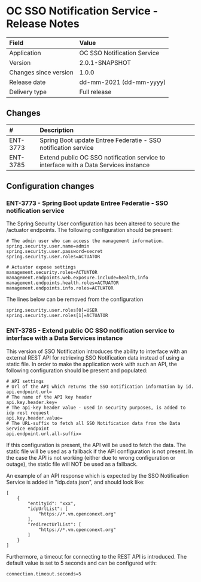 # OC SSO Notification Service - Release Notes

| Field                     | Value                       |
|:------------------------- |:--------------------------- | 
| Application               | OC SSO Notification Service |
| Version                   | 2.0.1-SNAPSHOT              |
| Changes since version     | 1.0.0                       |
| Release date              | dd-mm-2021 (dd-mm-yyyy)     |
| Delivery type             | Full release                |

## Changes

|#        | Description                                                                          |
|:------- | :----------------------------------------------------------------------------------- |
|ENT-3773 | Spring Boot update Entree Federatie - SSO notification service                       |
|ENT-3785 | Extend public OC SSO notification service to interface with a Data Services instance |


## Configuration changes

### ENT-3773 - Spring Boot update Entree Federatie - SSO notification service

The Spring Security User configuration has been altered to secure the /actuator endpoints. The following configuration
should be present:

    # The admin user who can access the management information.
    spring.security.user.name=admin
    spring.security.user.password=secret
    spring.security.user.roles=ACTUATOR
    
    # Actuator expose settings
    management.security.roles=ACTUATOR
    management.endpoints.web.exposure.include=health,info
    management.endpoints.health.roles=ACTUATOR
    management.endpoints.info.roles=ACTUATOR

The lines below can be removed from the configuration

    spring.security.user.roles[0]=USER
    spring.security.user.roles[1]=ACTUATOR

### ENT-3785 - Extend public OC SSO notification service to interface with a Data Services instance

This version of SSO Notification introduces the ability to interface with an external REST API for retrieving SSO 
Notification data instead of using a static file. In order to make the application work with such an API, the following
configuration should be present and populated:

    # API settings
    # Url of the API which returns the SSO notification information by id.
    api.endpoint.url=
    # The name of the API key header
    api.key.header.key=
    # The api-key header value - used in security purposes, is added to idp rest request
    api.key.header.value=
    # The URL-suffix to fetch all SSO Notification data from the Data Service endpoint
    api.endpoint.url.all-suffix=

If this configuration is present, the API will be used to fetch the data. The static file will be used as a fallback 
if the API configuration is not present. In the case the API is not working (either due to wrong configuration or 
outage), the static file will NOT be used as a fallback.

An example of an API response which is expected by the SSO Notification Service is added in "idp.data.json", and should
look like:

    [
        {
            "entityId": "xxx",
            "idpUrlList": [
                "https://*.vm.openconext.org"
            ],
            "redirectUrlList": [
                "https://*.vm.openconext.org"
            ]
        }
    ]

Furthermore, a timeout for connecting to the REST API is introduced. The default value is set to 5 seconds and can be 
configured with:

    connection.timeout.seconds=5